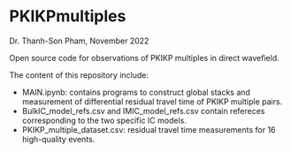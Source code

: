 # PKIKPmultiples

Dr. Thanh-Son Pham, November 2022

Open source code for observations of PKIKP multiples in direct wavefield.

The content of this repository include:
- MAIN.ipynb: contains programs to construct global stacks and measurement of differential residual travel time of PKIKP multiple pairs.
- BulkIC_model_refs.csv and IMIC_model_refs.csv contain refereces corresponding to the two specific IC models.
- PKIKP_multiple_dataset.csv: residual travel time measurements for 16 high-quality events.

